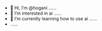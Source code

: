 - 👋 Hi, I’m @hogani ......
- 👀 I’m interested in ai ......
- 🌱 I’m currently learning how to use ai ......
- ......
  

<!---
hogani/hogani is a ✨ special ✨ repository because its `README.md` (this file) appears on your GitHub profile.
You can click the Preview link to take a look at your changes.
--->
